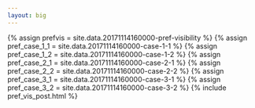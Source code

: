 ```yaml
---
layout: big
---
```

{% assign prefvis = site.data.20171114160000-pref-visibility %}
{% assign pref_case_1_1 = site.data.20171114160000-case-1-1 %}
{% assign pref_case_1_2 = site.data.20171114160000-case-1-2 %}
{% assign pref_case_2_1 = site.data.20171114160000-case-2-1 %}
{% assign pref_case_2_2 = site.data.20171114160000-case-2-2 %}
{% assign pref_case_3_1 = site.data.20171114160000-case-3-1 %}
{% assign pref_case_3_2 = site.data.20171114160000-case-3-2 %}
{% include pref_vis_post.html %}
